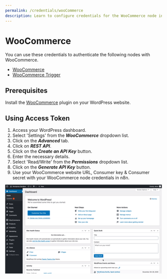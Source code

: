 ```yaml
---
permalink: /credentials/wooCommerce
description: Learn to configure credentials for the WooCommerce node in n8n
---
```


# WooCommerce

You can use these credentials to authenticate the following nodes with WooCommerce.
- [WooCommerce](../../nodes-library/nodes/WooCommerce/README.md)
- [WooCommerce Trigger](../../nodes-library/trigger-nodes/WooCommerceTrigger/README.md)

## Prerequisites

Install the [WooCommerce](https://woocommerce.com/) plugin on your WordPress website.

## Using Access Token

1. Access your WordPress dashboard.
2. Select 'Settings' from the ***WooCommerce*** dropdown list.
3. Click on the ***Advanced*** tab.
4. Click on ***REST API***.
5. Click on the ***Create an API Key*** button.
6. Enter the necessary details.
7. Select 'Read/Write' from the ***Permissions*** dropdown list.
8. Click on the ***Generate API Key*** button.
9. Use your WooCommerce website URL, Consumer key & Consumer secret with your WooCommerce node credentials in n8n.

![Getting WooCommerce credentials](./using-access-token.gif)
